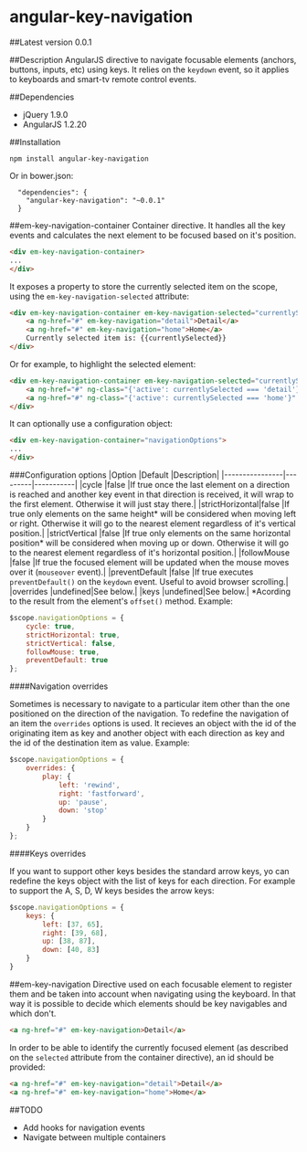 angular-key-navigation
======================
##Latest version
0.0.1

##Description
AngularJS directive to navigate focusable elements (anchors, buttons, inputs, etc) using keys.
It relies on the `keydown` event, so it applies to keyboards and smart-tv remote control events.

##Dependencies

   * jQuery 1.9.0
   * AngularJS 1.2.20

##Installation
```
npm install angular-key-navigation
```

Or in bower.json:

```
  "dependencies": {
    "angular-key-navigation": "~0.0.1"
  }
```

##em-key-navigation-container
Container directive. It handles all the key events and calculates the next element to be focused based on it's position.
```HTML
<div em-key-navigation-container>
...
</div>
```
It exposes a property to store the currently selected item on the scope, using the `em-key-navigation-selected` attribute:
```HTML
<div em-key-navigation-container em-key-navigation-selected="currentlySelected">
	<a ng-href="#" em-key-navigation="detail">Detail</a>
	<a ng-href="#" em-key-navigation="home">Home</a>
	Currently selected item is: {{currentlySelected}}
</div>
```
Or for example, to highlight the selected element:
```HTML
<div em-key-navigation-container em-key-navigation-selected="currentlySelected">
	<a ng-href="#" ng-class="{'active': currentlySelected === 'detail'}" em-key-navigation="detail">Detail</a>
	<a ng-href="#" ng-class="{'active': currentlySelected === 'home'}" em-key-navigation="home">Home</a>
</div>
```
It can optionally use a configuration object:
```HTML
<div em-key-navigation-container="navigationOptions">
...
</div>
```

###Configuration options
|Option          |Default  |Description|
|----------------|---------|-----------|
|cycle           |false    |If true once the last element on a direction is reached and another key event in that direction is received, it will wrap to the first element. Otherwise it will just stay there.|
|strictHorizontal|false    |If true only elements on the same height* will be considered when moving left or right. Otherwise it will go to the nearest element regardless of it's vertical position.|
|strictVertical  |false    |If true only elements on the same horizontal position* will be considered when moving up or down. Otherwise it will go to the nearest element regardless of it's horizontal position.|
|followMouse     |false    |If true the focused element will be updated when the mouse moves over it (`mouseover` event).|
|preventDefault  |false    |If true executes `preventDefault()` on the `keydown` event. Useful to avoid browser scrolling.|
|overrides       |undefined|See below.|
|keys            |undefined|See below.|
*Acording to the result from the element's `offset()` method.
Example:
```JavaScript
$scope.navigationOptions = {
	cycle: true,
	strictHorizontal: true,
	strictVertical: false,
	followMouse: true,
	preventDefault: true
};
```

####Navigation overrides

Sometimes is necessary to navigate to a particular item other than the one positioned on the direction of the navigation. To redefine the navigation of an item the `overrides` options is used. It recieves an object with the id of the originating item as key and another object with each direction as key and the id of the destination item as value.
Example:
```JavaScript
$scope.navigationOptions = {
	overrides: {
		play: {
			left: 'rewind',
			right: 'fastforward',
			up: 'pause',
			down: 'stop'
		}
	}
};
```

####Keys overrides

If you want to support other keys besides the standard arrow keys, yo can redefine the keys object with the list of keys for each direction.
For example to support the A, S, D, W keys besides the arrow keys:

```JavaScript
$scope.navigationOptions = {
	keys: {
		left: [37, 65],
		right: [39, 68],
		up: [38, 87],
		down: [40, 83]
	}
}
```

##em-key-navigation
Directive used on each focusable element to register them and be taken into account when navigating using the keyboard. In that way it is possible to decide which elements should be key navigables and which don't.
```HTML
<a ng-href="#" em-key-navigation>Detail</a>
```
In order to be able to identify the currently focused element (as described on the `selected` attribute from the container directive), an id should be provided:
```HTML
<a ng-href="#" em-key-navigation="detail">Detail</a>
<a ng-href="#" em-key-navigation="home">Home</a>
```

##TODO
   * Add hooks for navigation events
   * Navigate between multiple containers
